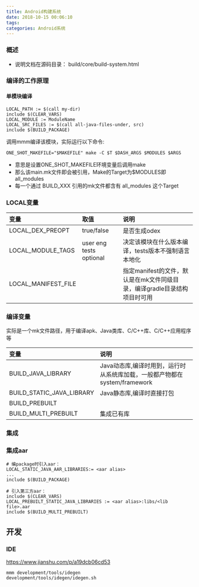 ```yaml
---
title: Android构建系统
date: 2018-10-15 00:06:10
tags:
categories: Android系统
---
```


### 概述

- 说明文档在源码目录： build/core/build-system.html

### 编译的工作原理

#### 单模块编译

~~~
LOCAL_PATH := $(call my-dir)
include $(CLEAR_VARS)
LOCAL_MODULE := ModuleName
LOCAL_SRC_FILES := $(call all-java-files-under, src)
include $(BUILD_PACKAGE)
~~~

调用mmm编译该模块，实际运行以下命令:

~~~
ONE_SHOT_MAKEFILE="$MAKEFILE" make -C $T $DASH_ARGS $MODULES $ARGS
~~~

- 意思是设置ONE_SHOT_MAKEFILE环境变量后调用make
- 那么该main.mk文件即会被引用，Make的Target为$MODULES即all\_modules
- 每一个通过 BUILD_XXX 引用的mk文件都含有 all\_modules 这个Target

### LOCAL变量

变量 | 取值 | 说明
:----|:----|:-----
LOCAL_DEX_PREOPT | true/false | 是否生成odex 
LOCAL_MODULE_TAGS | user eng tests optional | 决定该模块在什么版本编译，tests版本不强制语言本地化
LOCAL_MANIFEST_FILE | | 指定manifest的文件，默认是在mk文件同级目录，编译gradle目录结构项目时可用


### 编译变量

实际是一个mk文件路径，用于编译apk、Java类库、C/C++库、C/C++应用程序等

变量 | 说明
:----|:----
BUILD_JAVA_LIBRARY  | Java动态库,编译时用到，运行时从系统库加载，一般都产物都在system/framework
BUILD_STATIC_JAVA_LIBRARY | Java静态库,编译时直接打包
BUILD_PREBUILT  |
BUILD_MULTI_PREBUILT | 集成已有库

### 集成

### 集成aar

~~~
# 编package时引入aar：
LOCAL_STATIC_JAVA_AAR_LIBRARIES:= <aar alias>
...
include $(BUILD_PACKAGE)

# 引入第三方aar：
include $(CLEAR_VARS)
LOCAL_PREBUILT_STATIC_JAVA_LIBRARIES := <aar alias>:libs/<lib file>.aar
include $(BUILD_MULTI_PREBUILT)
~~~

## 开发

### IDE

https://www.jianshu.com/p/a19dcb06cd53

~~~
mmm development/tools/idegen
development/tools/idegen/idegen.sh
~~~

